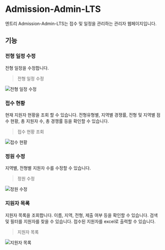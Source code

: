 # Admission-Admin-LTS
엔트리 Admission-Admin-LTS는 접수 및 일정을 관리하는 관리자 웹페이지입니다.

## 기능
### 전형 일정 수정
전형 일정을 수정합니다.

> 전형 일정 수정

![전형 일정 수정](https://github.com/EntryDSM/Admission-Admin-LTS/assets/102665117/07057143-9736-463b-b896-20d27036ae6b)

### 접수 현황
현재 지원자 현황을 조회 할 수 있습니다.
전형유형별, 지역별 경쟁률, 전형 및 지역별 점수 현황, 총 지원자 수, 총 경쟁률 등을 확인할 수 있습니다.

> 접수 현황 조회

![접수 현황](https://github.com/EntryDSM/Admission-Admin-LTS/assets/102665117/80d504eb-b3d0-4334-bedf-c0c80da1ad1b)

### 정원 수정
지역별, 전형별 지원자 수를 수정할 수 있습니다.

> 정원 수정

![정원 수정](https://github.com/EntryDSM/Admission-Admin-LTS/assets/102665117/f7860c9d-1260-4c5c-a538-ec17fff9eebb)


### 지원자 목록
지원자 목록을 조회합니다.
이름, 지역, 전형, 제출 여부 등을 확인할 수 있습니다.
검색 및 필터를 지원자를 찾을 수 있습니다.
접수된 지원자를 excel로 출력할 수 있습니다.

> 지원자 목록

![지원자 목록](https://github.com/EntryDSM/Admission-Admin-LTS/assets/102665117/f9aec52a-451a-4ff6-bb6f-004caf5923ad)
